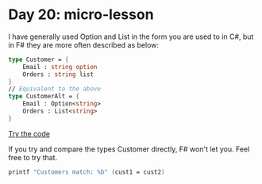 # Day 20: micro-lesson
I have generally used Option and List in the form you are used to in C#, but in F# they are more often described as below:

```fsharp
type Customer = {
    Email : string option
    Orders : string list
}
// Equivalent to the above
type CustomerAlt = {
    Email : Option<string>
    Orders : List<string>
}
```
[Try the code](https://try.fsharp.org/#?code=C4TwDgpgBAwgrgZ2AewLYQE5QLxQN4CwAUFKVAKKoCGAlgDZQBcUSGNAdgOZTJjA3J2xMlADyGACaYETFsDZcodGkmIBfYsQD0WigEc4NAG5U6EdsCgorAC2hUARsiMRioSLEQp0GAIJ1LXEISMkpaBmZRPgF2AB5WDk4APmEycSkMGWYAGRVgePlElKINImIzSwBjLwBGWXgkNEwcfFTSMPoWgGUmqAAiACtkG3YAAQQAaxAAdypJAFoEZDo4fkEEADpKtD62sUlpFoBtfvTmmr6AXXVNIgqoaqQAJnqvJr8AluCRDoZcHvQ-SGI3GU1mCyWKzW7E221QuxCpDOmWOpwOWAu1xKtzACmAADN+r8oNRgJUbMwAKQOPpQAAUj2ANQ2xNwjKeLOo9AAlMRcRwCWiMjJSeSqTT6YzmciZGyvByZdygA&html=DwCwLgtgNgfAsAKAAQqaApgQwCb2ag4CdMTJcMABwFp0BHAVwEsA3AXgCIBhAewDsw6AdQAqAT0roOSAMb9BAzoIAeYAPThoAbhkhMAJwDOJNgzAAzagA4OeQhqy5EhAEY9sYu6mBq3HvD6asEA&css=Q)

If you try and compare the types Customer directly, F# won't let you. Feel free to try that.

```fsharp
printf "Customers match: %b" (cust1 = cust2)
```